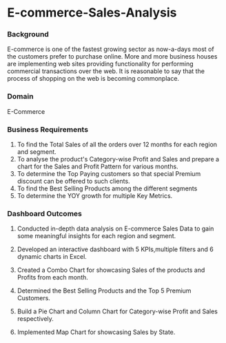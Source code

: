 # E-commerce-Sales-Analysis

### Background

E-commerce is one of the fastest growing sector as now-a-days most of the customers prefer to purchase online. More and more business houses are implementing web sites providing functionality for performing commercial transactions over the web. It is reasonable to say that the process of shopping on the web is becoming commonplace.

### Domain

E-Commerce

### Business Requirements

1. To find the Total Sales of all the orders over 12 months for each region and segment.
2. To analyse the product's Category-wise Profit and Sales and prepare a chart for the Sales and Profit Pattern for various months.
3. To determine the Top Paying customers so that special Premium discount can be offered to such clients.
4. To find the Best Selling Products among the different segments
5. To determine the YOY growth for multiple Key Metrics.

### Dashboard Outcomes

1. Conducted in-depth data analysis on E-commerce Sales Data to gain some meaningful insights for each region and segment.

2. Developed an interactive dashboard with 5 KPIs,multiple filters and 6 dynamic charts in Excel.

3. Created a Combo Chart for showcasing Sales of the products and Profits from each month.

4. Determined the Best Selling Products and the Top 5 Premium Customers.

5. Build a Pie Chart and Column Chart for Category-wise Profit and Sales respectively.

6. Implemented Map Chart for showcasing Sales by State.
